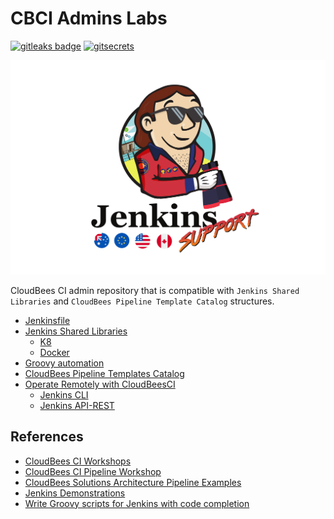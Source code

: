 # CBCI Admins Labs

[![gitleaks badge](https://img.shields.io/badge/protected%20by-gitleaks-blue)](https://github.com/zricethezav/gitleaks#pre-commit) [![gitsecrets](https://img.shields.io/badge/protected%20by-gitsecrets-blue)](https://github.com/awslabs/git-secrets)

[![Baywatch](img/baywatch/Jenkins_Support_Baywatch_flags.png)](img/baywatch/)

CloudBees CI admin repository that is compatible with `Jenkins Shared Libraries` and `CloudBees Pipeline Template Catalog` structures.

- [Jenkinsfile](pipelines)
- [Jenkins Shared Libraries](vars)
  - [K8](resources/k8s)
  - [Docker](resources/docker)
- [Groovy automation](src)
- [CloudBees Pipeline Templates Catalog](templates)
- [Operate Remotely with CloudBeesCI](remote)
  - [Jenkins CLI](remote/cli)
  - [Jenkins API-REST](remote/rest-api)

## References

- [CloudBees CI Workshops](https://cloudbees-ci.labs.cb-sa.io/)
- [CloudBees CI Pipeline Workshop](https://cloudbees-ci-pipeline.labs.cb-sa.io/getting-started/)
- [CloudBees Solutions Architecture Pipeline Examples](https://github.com/beedemo)
- [Jenkins Demonstrations](https://github.com/jenkins-demo)
- [Write Groovy scripts for Jenkins with code completion](https://www.mdoninger.de/2011/11/07/write-groovy-scripts-for-jenkins-with-code-completion.html)
